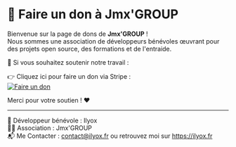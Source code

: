 # 🤝 Faire un don à Jmx'GROUP

Bienvenue sur la page de dons de **Jmx'GROUP** !  
Nous sommes une association de développeurs bénévoles œuvrant pour des projets open source, des formations et de l'entraide.

🙏 Si vous souhaitez soutenir notre travail :

👉 Cliquez ici pour faire un don via Stripe :  
[![Faire un don](https://img.shields.io/badge/Faire_un_don-Stripe-blue?style=for-the-badge&logo=stripe)](https://pay.jmx94.fr)

Merci pour votre soutien ! ❤️

---

🔧 Développeur bénévole : Ilyox  
👨‍💻 Association : Jmx'GROUP  
📬 Me Contacter : contact@ilyox.fr ou retrouvez moi sur https://ilyox.fr
